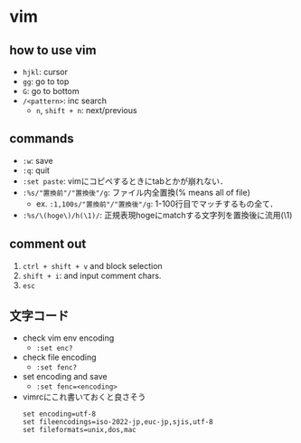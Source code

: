 # vim

## how to use vim
  - `hjkl`: cursor
  - `gg`: go to top
  - `G`: go to bottom
  - `/<pattern>`: inc search
    - `n`, `shift + n`: next/previous

## commands
  - `:w`: save
  - `:q`: quit
  - `:set paste`: vimにコピペするときにtabとかが崩れない．
  - `:%s/"置換前"/"置換後"/g`: ファイル内全置換(% means all of file)
    - ex. `:1,100s/"置換前"/"置換後"/g`: 1-100行目でマッチするもの全て．
  - `:%s/\(hoge\)/h(\1)/`: 正規表現hogeにmatchする文字列を置換後に流用(\1)

## comment out
  1. `ctrl + shift + v` and block selection
  2. `shift + i`: and input comment chars.
  3. `esc`

## 文字コード
- check vim env encoding
  - `:set enc?`
- check file encoding
  - `:set fenc?`
- set encoding and save
  - `:set fenc=<encoding>`
- vimrcにこれ書いておくと良さそう
  ```
  set encoding=utf-8
  set fileencodings=iso-2022-jp,euc-jp,sjis,utf-8
  set fileformats=unix,dos,mac
  ```